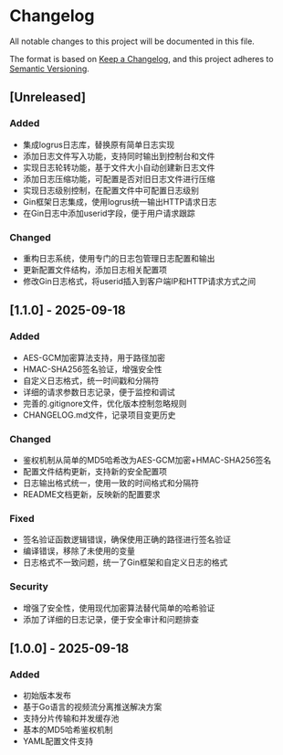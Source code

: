 # Changelog

All notable changes to this project will be documented in this file.

The format is based on [Keep a Changelog](https://keepachangelog.com/en/1.0.0/),
and this project adheres to [Semantic Versioning](https://semver.org/spec/v2.0.0.html).

## [Unreleased]

### Added
- 集成logrus日志库，替换原有简单日志实现
- 添加日志文件写入功能，支持同时输出到控制台和文件
- 实现日志轮转功能，基于文件大小自动创建新日志文件
- 添加日志压缩功能，可配置是否对旧日志文件进行压缩
- 实现日志级别控制，在配置文件中可配置日志级别
- Gin框架日志集成，使用logrus统一输出HTTP请求日志
- 在Gin日志中添加userid字段，便于用户请求跟踪

### Changed
- 重构日志系统，使用专门的日志包管理日志配置和输出
- 更新配置文件结构，添加日志相关配置项
- 修改Gin日志格式，将userid插入到客户端IP和HTTP请求方式之间

## [1.1.0] - 2025-09-18

### Added
- AES-GCM加密算法支持，用于路径加密
- HMAC-SHA256签名验证，增强安全性
- 自定义日志格式，统一时间戳和分隔符
- 详细的请求参数日志记录，便于监控和调试
- 完善的.gitignore文件，优化版本控制忽略规则
- CHANGELOG.md文件，记录项目变更历史

### Changed
- 鉴权机制从简单的MD5哈希改为AES-GCM加密+HMAC-SHA256签名
- 配置文件结构更新，支持新的安全配置项
- 日志输出格式统一，使用一致的时间格式和分隔符
- README文档更新，反映新的配置要求

### Fixed
- 签名验证函数逻辑错误，确保使用正确的路径进行签名验证
- 编译错误，移除了未使用的变量
- 日志格式不一致问题，统一了Gin框架和自定义日志的格式

### Security
- 增强了安全性，使用现代加密算法替代简单的哈希验证
- 添加了详细的日志记录，便于安全审计和问题排查

## [1.0.0] - 2025-09-18

### Added
- 初始版本发布
- 基于Go语言的视频流分离推送解决方案
- 支持分片传输和并发缓存池
- 基本的MD5哈希鉴权机制
- YAML配置文件支持